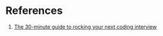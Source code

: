 
# References
1. [The 30-minute guide to rocking your next coding interview](https://medium.freecodecamp.org/coding-interviews-for-dummies-5e048933b82b)
